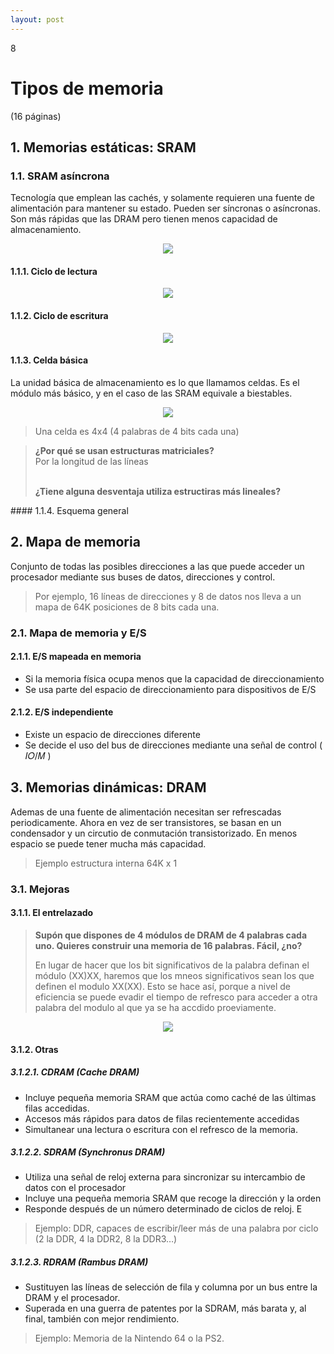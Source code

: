 ```yaml
--- 
layout: post
---
```

<div class="header">
  <div class="numbrerUnit">8</div>
  <h1>Tipos de memoria</h1>
  <subtitle> </subtitle>
</div>

(16 páginas)

## 1. Memorias estáticas: SRAM
### 1.1. SRAM asíncrona
Tecnología que emplean las cachés, y solamente requieren una fuente de alimentación para mantener su estado. Pueden ser síncronas o asíncronas.
Son más rápidas que las DRAM pero tienen menos capacidad de almacenamiento.
<center><img src="https://i.gyazo.com/9c3600c9d61443d5648654905711fd45.png"></center>

#### 1.1.1. Ciclo de lectura
<center><img src="https://i.gyazo.com/6addfd4e2806feb654840bf7b0587206.png"></center>

#### 1.1.2. Ciclo de escritura
<center><img src="https://i.gyazo.com/41c81c4158d492221c7727a9a60a6b73.png"></center>

#### 1.1.3. Celda básica
La unidad básica de almacenamiento es lo que llamamos celdas. Es el módulo más básico, y en el caso de las SRAM equivale a biestables.
<center><img src="https://i.gyazo.com/a3fa1133e0fee411ec41db996b823c14.png"></center>

> Una celda es 4x4 (4 palabras de 4 bits cada una)


<blockquote>
  <b>¿Por qué se usan estructuras matriciales?</b> <br>
  Por la longitud de las líneas<br><br>
  
  <b>¿Tiene alguna desventaja utiliza estructiras más lineales?</b><br>
</blockquote>
#### 1.1.4. Esquema general

## 2. Mapa de memoria
Conjunto de todas las posibles direcciones a las que puede acceder un procesador mediante sus buses de datos, direcciones y control.

<blockquote>Por ejemplo, 16 líneas de direcciones y 8 de datos nos lleva a un mapa de 64K posiciones de 8 bits cada una.</blockquote>

### 2.1. Mapa de memoria y E/S
#### 2.1.1. E/S mapeada en memoria
- Si la memoria física ocupa menos que la capacidad de direccionamiento
- Se usa parte del espacio de direccionamiento para dispositivos de E/S

#### 2.1.2. E/S independiente
- Existe un espacio de direcciones diferente
- Se decide el uso del bus de direcciones mediante una señal de control ( 𝐼𝑂/𝑀 )

## 3. Memorias dinámicas: DRAM
Ademas de una fuente de alimentación necesitan ser refrescadas periodicamente. Ahora en vez de ser transistores, se basan en un condensador y un circutio de conmutación transistorizado. En menos espacio se puede tener mucha más capacidad.

> Ejemplo estructura interna 64K x 1

### 3.1. Mejoras
#### 3.1.1. El entrelazado
<blockquote>
  <b>Supón que dispones de 4 módulos de DRAM de 4 palabras cada uno. Quieres construir una memoria de 16 palabras. Fácil, ¿no?</b>
  
  En lugar de hacer que los bit significativos de la palabra definan el módulo (XX)XX, haremos que los mneos significativos sean los que definen el modulo XX(XX). Esto se hace así, porque a nivel de eficiencia se puede evadir el tiempo de refresco para acceder a otra palabra del modulo al que ya se ha accdido proeviamente.
</blockquote>
<center><img src="https://i.gyazo.com/c0e71e562510d155f81f19716bd29e8e.png"></center>

#### 3.1.2. Otras
##### 3.1.2.1. CDRAM (Cache DRAM)
 - Incluye pequeña memoria SRAM que actúa como caché de las últimas filas accedidas. 
 - Accesos más rápidos para datos de filas recientemente accedidas
 - Simultanear una lectura o escritura con el refresco de la memoria.
 
##### 3.1.2.2. SDRAM (Synchronus DRAM)
 - Utiliza una señal de reloj externa para sincronizar su intercambio de datos con el procesador
 - Incluye una pequeña memoria SRAM que recoge la dirección y la orden
 - Responde después de un número determinado de ciclos de reloj. E
 <blockquote>Ejemplo: DDR, capaces de escribir/leer más de una palabra por ciclo (2 la DDR, 4 la DDR2, 8 la DDR3…)</blockquote>
 
##### 3.1.2.3. RDRAM (Rambus DRAM)
 - Sustituyen las líneas de selección de fila y columna por un bus entre la DRAM y el procesador. 
 - Superada en una guerra de patentes por la SDRAM, más barata y, al final, también con mejor 
rendimiento. 
<blockquote>Ejemplo: Memoria de la Nintendo 64 o la PS2. </blockquote>
